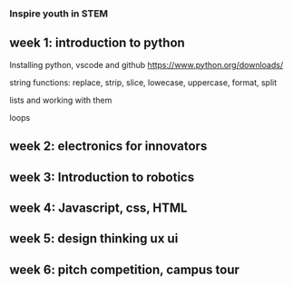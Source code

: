 ### Inspire youth in STEM

## week 1: introduction to python
Installing python, vscode and github
https://www.python.org/downloads/

string functions: replace, strip, slice, lowecase, uppercase, format, split



lists and working with them

loops

## week 2: electronics for innovators


## week 3: Introduction to robotics


## week 4: Javascript, css, HTML


## week 5: design thinking ux ui


## week 6: pitch competition, campus tour